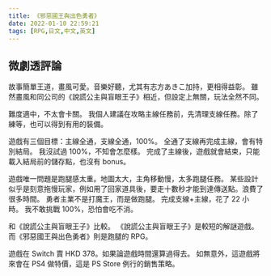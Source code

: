 ```yaml
---
title: 《邪惡國王與出色勇者》
date: 2022-01-10 22:59:21
tags: [RPG,日文,中文,英文]
---
```

## 微劇透評論

故事簡單王道，畫風可愛。音樂好聽，尤其有志方あきこ加持，更相得益彰。
雖然畫風和同公司的《說謊公主與盲眼王子》相近，但設定上無關，玩法全然不同。

難度適中，不太會卡關。
我個人建議在攻略主線任務前，先清理支線任務。除了練等，也可以得到有用的裝備。

遊戲有三個目標：主線全通，支線全通，100%。
全通了支線再完成主線，會有特別結局。
我沒試過 100%，不知會怎麼樣。
完成了主線後，遊戲就會結束，只能載入結局前的儲存點，也沒有 bonus。

遊戲唯一問題是跑腿感太重。地圖太大，主角移動慢，太多跑腿任務。
某些設計似乎是刻意拖慢玩家，例如用了回家道具後，要走十數秒才能到達傳送點。浪費了很多時間。
勇者主業不是打魔王，而是做跑腿。
完成支線+主線，花了 22 小時。
我不敢挑戰 100%，恐怕會吃不消。

和《說謊公主與盲眼王子》比較。
《說謊公主與盲眼王子》是較短的解謎遊戲。
而《邪惡國王與出色勇者》則是跑腿的 RPG。

遊戲在 Switch 賣 HKD 378。如果論遊戲時間還算過得去。
如無意外，這遊戲將來會在 PS4 做特價，這是 PS Store 例行的銷售策略。
